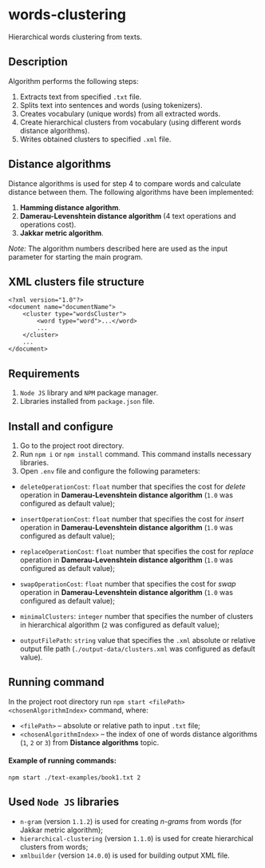 # words-clustering
Hierarchical words clustering from texts.

## Description
Algorithm performs the following steps:
1. Extracts text from specified `.txt` file.
2. Splits text into sentences and words (using tokenizers).
3. Creates vocabulary (unique words) from all extracted words.
4. Create hierarchical clusters from vocabulary (using different words distance algorithms).
5. Writes obtained clusters to specified `.xml` file.

## Distance algorithms
Distance algorithms is used for step 4 to compare words and calculate distance between them. The following algorithms
have been implemented:

1. **Hamming distance algorithm**.
2. **Damerau-Levenshtein distance algorithm** (4 text operations and operations cost).
3. **Jakkar metric algorithm**.

_Note:_ The algorithm numbers described here are used as the input parameter for starting the main program.

## XML clusters file structure
    <?xml version="1.0"?>
    <document name="documentName">
        <cluster type="wordsCluster">
            <word type="word">...</word>
            ...
        </cluster>
        ...
    </document>

## Requirements
1. `Node JS` library and `NPM` package manager.
2. Libraries installed from `package.json` file.

## Install and configure
1. Go to the project root directory.
2. Run `npm i` or `npm install` command. This command installs necessary libraries.
3. Open `.env` file and configure the following parameters:
- `deleteOperationCost`: `float` number that specifies the cost for _delete_ operation in
**Damerau-Levenshtein distance algorithm** (`1.0` was configured as default value);
- `insertOperationCost`: `float` number that specifies the cost for _insert_ operation in
**Damerau-Levenshtein distance algorithm** (`1.0` was configured as default value);
- `replaceOperationCost`: `float` number that specifies the cost for _replace_ operation in
**Damerau-Levenshtein distance algorithm** (`1.0` was configured as default value);
- `swapOperationCost`: `float` number that specifies the cost for _swap_ operation in
**Damerau-Levenshtein distance algorithm** (`1.0` was configured as default value);

- `minimalClusters`: `integer` number that specifies the number of clusters in 
hierarchical algorithm (`2` was configured as default value);

- `outputFilePath`: `string` value that specifies the `.xml` absolute or relative output file path
(`./output-data/clusters.xml` was configured as default value).

## Running command
In the project root directory run `npm start <filePath> <chosenAlgorithmIndex>` command, where:
- `<filePath>` – absolute or relative path to input `.txt` file;
- `<chosenAlgorithmIndex>` – the index of one of words distance algorithms (`1`, `2` or `3`) from
**Distance algorithms** topic.

#### Example of running commands:
`npm start ./text-examples/book1.txt 2`

## Used `Node JS` libraries
- `n-gram` (version `1.1.2`) is used for creating _n-grams_ from words (for Jakkar metric algorithm);
- `hierarchical-clustering` (version `1.1.0`) is used for create hierarchical clusters from words;
- `xmlbuilder` (version `14.0.0`) is used for building output XML file.
